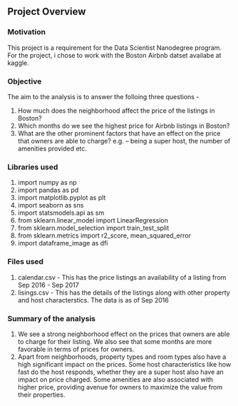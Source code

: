 ## Project Overview 

### Motivation
This project is a requirement for the Data Scientist Nanodegree program. For the project, i chose to work with the Boston Airbnb datset availabe at kaggle.

### Objective
The aim to the analysis is to answer the folloing three questions - 
1. How much does the neighborhood affect the price of the listings in Boston?
2. Which months do we see the highest price for Airbnb listings in Boston?
3. What are the other prominent factors that have an effect on the price that owners are able to charge? e.g. – being a super host, the number of amenities provided etc. 


### Libraries used
1. import numpy as np
2. import pandas as pd
3. import matplotlib.pyplot as plt
4. import seaborn as sns
5. import statsmodels.api as sm
6. from sklearn.linear_model import LinearRegression
7. from sklearn.model_selection import train_test_split
8. from sklearn.metrics import r2_score, mean_squared_error
9. import dataframe_image as dfi

### Files used
1. calendar.csv - This has the price listings an availability of a listing from Sep 2016 - Sep 2017
2. lisings.csv - This has the details of the listings along with other property and host characterstics. The data is as of Sep 2016

### Summary of the analysis
1. We see a strong neighborhood effect on the prices that owners are able to charge for their listing. We also see that some months are more favorable in terms of prices for owners.
2. Apart from neighborhoods, property types and room types also have a high significant impact on the prices. Some host characteristics like how fast do the host responds, whether they are a super host also have an impact on price charged. Some amenities are also associated with higher price, providing avenue for owners to maximize the value from their properties. 
